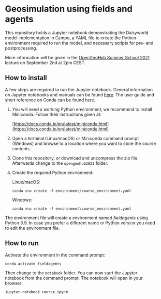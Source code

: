 # Geosimulation using fields and agents


This repository holds a Jupyter notebook demonstrating the Daisyworld model implementation in Campo,
a YAML file to create the Python environment required to run the model,
and necessary scripts for pre- and postprocessing.

More information will be given in the [OpenGeoHub Summer School 2021](https://www.opengeohub.org/summer_school_2021) lecture on September 2nd at 2pm CEST.

## How to install

A few steps are required to run the Jupyter notebook.
General information on Jupyter notebooks and manuals can be found [here](https://jupyter.readthedocs.io/en/latest/).
The user guide and short reference on Conda can be found [here](https://docs.conda.io/projects/conda/en/latest/user-guide/cheatsheet.html).

 1. You will need a working Python environment, we recommend to install Miniconda. Follow their instructions given at:

    [https://docs.conda.io/en/latest/miniconda.html](https://docs.conda.io/en/latest/miniconda.html)

 2. Open a terminal (Linux/macOS) or Miniconda command prompt (Windows) and browse to a location where you want to store the course contents.

 3. Clone this repository, or download and uncompress the zip file. Afterwards change to the `opengeohub2021` folder.

 4. Create the required Python environment:

    Linux/macOS:

    `conda env create -f environment/course_environment.yaml`

    Windows:

    `conda env create -f environment\course_environment.yaml`


The environment file will create a environment named *fieldagents* using Python 3.9. In case you prefer a different name or Python version you need to edit the environment file.


## How to run

Activate the environment in the command prompt:

`conda activate fieldagents`

Then change to the `notebook` folder.
You can now start the Jupyter notebook from the command prompt. The notebook will open in your browser:

`jupyter-notebook course.ipynb`
